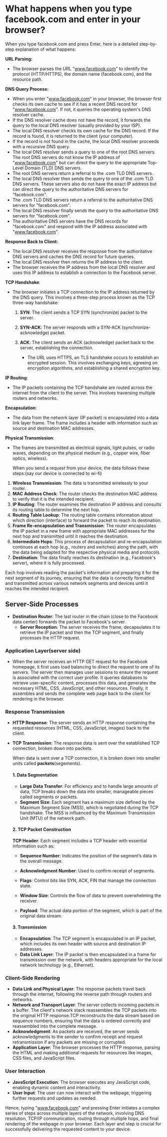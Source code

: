 # What happens when you type facebook.com and enter in your browser?
When you type facebook.com and press Enter, here is a detailed step-by-step explanation of what happens:


 **URL Parsing:**
 - The browser parses the URL "www.facebook.com" to identify the protocol (HTTP/HTTPS), the domain name (facebook.com), and the resource path.


**DNS Query Process:**
   - When you enter "www.facebook.com" in your browser, the browser first checks its own cache to see if it has a recent DNS record for "www.facebook.com". If not, it queries the operating system's DNS resolver cache.
   - If the DNS resolver cache does not have the record, it forwards the query to the local DNS resolver (usually provided by your ISP).
   - The local DNS resolver checks its own cache for the DNS record. If the record is found, it is returned to the client (your computer).
   - If the record is not found in the cache, the local DNS resolver proceeds with a recursive DNS query.
   - The local DNS resolver sends a query to one of the root DNS servers. The root DNS servers do not know the IP address of "www.facebook.com" but can direct the query to the appropriate Top-Level Domain (TLD) DNS servers.
   - The root DNS servers return a referral to the .com TLD DNS servers.
   - The local DNS resolver then sends the query to one of the .com TLD DNS servers. These servers also do not have the exact IP address but can direct the query to the authoritative DNS servers for "facebook.com".
   - The .com TLD DNS servers return a referral to the authoritative DNS servers for "facebook.com".
   - The local DNS resolver finally sends the query to the authoritative DNS servers for "facebook.com".
   - The authoritative DNS servers have the DNS records for "facebook.com" and respond with the IP address associated with "www.facebook.com".

  **Response Back to Client:**
   - The local DNS resolver receives the response from the authoritative DNS servers and caches the DNS record for future queries.
   - The local DNS resolver then returns the IP address to the client.
   - The browser receives the IP address from the local DNS resolver and uses this IP address to establish a connection to the Facebook server.


 **TCP Handshake**:
- The browser initiates a TCP connection to the IP address returned by the DNS query. This involves a three-step process known as the TCP three-way handshake:
  1. **SYN**: The client sends a TCP SYN (synchronize) packet to the server.
  2. **SYN-ACK**: The server responds with a SYN-ACK (synchronize-acknowledge) packet.
  3. **ACK**: The client sends an ACK (acknowledge) packet back to the server, establishing the connection.

     - The URL uses HTTPS, an TLS handshake occurs to establish an encrypted session. This involves exchanging keys, agreeing on encryption algorithms, and establishing a shared encryption key.


 **IP Routing**:
- The IP packets containing the TCP handshake are routed across the internet from the client to the server. This involves traversing multiple routers and networks.

 **Encapsulation**:
 - The data from the network layer (IP packet) is encapsulated into a data link layer frame. The frame includes a header with information such as source and destination MAC addresses.
 
 **Physical Transmission**:
 - The frames are transmitted as electrical signals, light pulses, or radio waves, depending on the physical medium (e.g., copper wire, fiber optics, wireless).

    When you send a request from your device, the data follows these steps:(say our device is connected to wi-fi)
1. **Wireless Transmission**: The data is transmitted wirelessly to your router.
2. **MAC Address Check**: The router checks the destination MAC address to verify that it is the intended recipient.
3. **IP Routing**: The router examines the destination IP address and consults its routing table to determine the next hop.
4. **Routing Table Lookup**: The routing table contains information about which direction (interface) to forward the packet to reach its destination.
5. **Frame Re-encapsulation and Transmission**: The router encapsulates the IP packet in a new frame with appropriate MAC addresses for the next hop and transmitted until it reaches the destination.
6. **Intermediate Hops**: This process of decapsulation and re-encapsulation continues at each hop (e.g., routers and switches) along the path, with the data being adapted for the respective physical media and protocols.
7. **Destination**: The data finally reaches its destination (e.g., Facebook's server), where it is fully processed.

Each hop involves reading the packet's information and preparing it for the next segment of its journey, ensuring that the data is correctly formatted and transmitted across various network segments and devices until it reaches the intended recipient.


## Server-Side Processes
- **Destination Router**: The last router in the chain (close to the Facebook data center) forwards the packet to Facebook's server.
  - **Server Reception**: The server receives the frame, decapsulates it to retrieve the IP packet and then the TCP segment, and finally processes the HTTP request.

###  Application Layer(server side)
- When the server receives an HTTP GET request for the Facebook homepage, it first uses load balancing to direct the request to one of its servers. The server then manages user sessions to ensure the request is associated with the correct user profile. It queries databases to retrieve user-specific content, processes this data, and generates the necessary HTML, CSS, JavaScript, and other resources. Finally, it assembles and sends the complete web page back to the client for rendering in the browser.

###  Response Transmission
- **HTTP Response**: The server sends an HTTP response containing the requested resources (HTML, CSS, JavaScript, images) back to the client.
- **TCP Transmission**: The response data is sent over the established TCP connection, broken down into packets.

   When data is sent over a TCP connection, it is broken down into smaller units called **packets**(segements).

     #### **1. Data Segmentation**

    - **Large Data Transfer**: For efficiency and to handle large amounts of data, TCP breaks down the data into smaller, manageable pieces called segments or packets.
   - **Segment Size**: Each segment has a maximum size defined by the Maximum Segment Size (MSS), which is negotiated during the TCP handshake. The MSS is influenced by the Maximum Transmission Unit (MTU) of the network path.

   #### **2. TCP Packet Construction**

    **TCP Header**: Each segment includes a TCP header with essential information such as:
  - **Sequence Number**: Indicates the position of the segment’s data in the overall message.
  - **Acknowledgment Number**: Used to confirm receipt of segments.
  - **Flags**: Control bits like SYN, ACK, FIN that manage the connection state.
  - **Window Size**: Controls the flow of data to prevent overwhelming the receiver.
  
  - **Payload**: The actual data portion of the segment, which is part of the original data stream.

  #### **3. Transmission**

  - **Encapsulation**: The TCP segment is encapsulated in an IP packet, which includes its own header with source and destination IP addresses.
  - **Data Link Layer**: The IP packet is then encapsulated in a frame for transmission over the network, with headers appropriate for the local network technology (e.g., Ethernet).



###  Client-Side Rendering
- **Data Link and Physical Layer**: The response packets travel back through the internet, following the reverse path through routers and networks.
- **Network and Transport Layer**: The server collects incoming packets in a buffer. The client's network stack reassembles the TCP packets into the original HTTP response.TCP reconstructs the data stream based on sequence numbers, ensuring that the data is ordered correctly and reassembled into the complete message.
 - **Acknowledgment**: As packets are received, the server sends acknowledgments to the sender to confirm receipt and request retransmission if any packets are missing or corrupted.
- **Application Layer**: The browser processes the HTTP response, parsing the HTML and making additional requests for resources like images, CSS files, and JavaScript files.

###  User Interaction
- **JavaScript Execution**: The browser executes any JavaScript code, enabling dynamic content and interactivity.
- **User Input**: The user can now interact with the webpage, triggering further requests and updates as needed.

Hence, typing "www.facebook.com" and pressing Enter initiates a complex series of steps across multiple layers of the network, involving DNS resolution, TCP/IP communication, routing through multiple hops, and final rendering of the webpage in your browser. Each layer and step is crucial for successfully delivering the requested content to your device.
